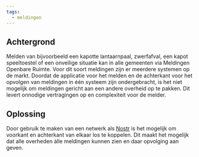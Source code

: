 ```yaml
---
tags:
  - meldingen
---
```

## Achtergrond
Melden van bijvoorbeeld een kapotte lantaarnpaal, zwerfafval, een kapot speeltoestel of een onveilige situatie kan in alle gemeenten via Meldingen Openbare Ruimte. Voor dit soort meldingen zijn er meerdere systemen op de markt. Doordat de applicatie voor het melden en de achterkant voor het opvolgen van meldingen in één systeem zijn ondergebracht, is het niet mogelijk om meldingen gericht aan een andere overheid op te pakken. Dit levert onnodige vertragingen op en complexiteit voor de melder.
## Oplossing
Door gebruik te maken van een netwerk als [Nostr](https://nostr.com/) is het mogelijk om voorkant en achterkant van elkaar los te koppelen. Dit maakt het mogelijk dat alle overheden álle meldingen kunnen zien en daar opvolging aan geven.
